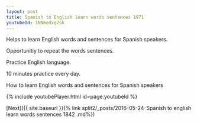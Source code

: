```yaml
---
layout: post
title: Spanish to English learn words sentences 1971 
youtubeId: 1NNmedxq7Sk
---
```

 
 
Helps to learn English words and sentences for Spanish speakers.

Opportunitiy to repeat the words sentences. 

Practice English language. 
 
10 minutes practice every day. 
 
How to learn English words and sentences for Spanish speakers 
 
{% include youtubePlayer.html id=page.youtubeId %}
 
 
[Next]({{ site.baseurl }}{% link  split2/_posts/2016-05-24-Spanish to english learn words sentences 1842 .md%})
 
